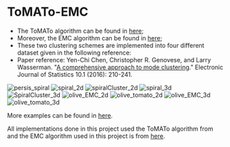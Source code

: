 # ToMATo-EMC
- The ToMATo algorithm can be found in [here](https://github.com/locklin/tomato);
- Moreover, the EMC algorithm can be found in [here](https://github.com/yenchic/EMC);
- These two clustering schemes are implemented into four different dataset given in the following reference:
- Paper reference: Yen-Chi Chen, Christopher R. Genovese, and Larry Wasserman. "[A comprehensive approach to mode clustering](https://projecteuclid.org/euclid.ejs/1455715961)." Electronic Journal of Statistics 10.1 (2016): 210-241.

![persis_spiral](https://user-images.githubusercontent.com/52386896/120672757-e0c1d200-c492-11eb-9a98-9c6586f1df86.png)
![spiral_2d](https://user-images.githubusercontent.com/52386896/120805818-7e2a0e00-c546-11eb-91e3-377fe63861c8.jpeg)
![spiralCluster_2d](https://user-images.githubusercontent.com/52386896/120805829-7f5b3b00-c546-11eb-904d-4174c65a8127.jpeg)
![spiral_3d](https://user-images.githubusercontent.com/52386896/120805836-808c6800-c546-11eb-8200-f8d0e6491931.jpeg)
![SpiralCluster_3d](https://user-images.githubusercontent.com/52386896/120805843-81bd9500-c546-11eb-8c05-03fd27917d7f.jpeg)
![olive_EMC_2d](https://user-images.githubusercontent.com/52386896/120847004-31106100-c573-11eb-9923-7dd7867c51a5.jpeg)
![olive_tomato_2d](https://user-images.githubusercontent.com/52386896/120847010-32418e00-c573-11eb-98dc-dcfa221b7770.jpeg)
![olive_EMC_3d](https://user-images.githubusercontent.com/52386896/120847024-353c7e80-c573-11eb-8a2b-0946d0fb1561.jpeg)
![olive_tomato_3d](https://user-images.githubusercontent.com/52386896/120847029-366dab80-c573-11eb-9acb-36250252ea69.jpeg)

More examples can be found in [here](https://drive.google.com/drive/folders/1HmbPTStdr4V97LzMSDVoWEMcyOrgWeJS?usp=sharing).



All implementations done in this project used the ToMATo algorithm from  and the EMC algorithm used in this project is from [here](https://github.com/yenchic/EMC).
